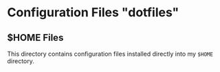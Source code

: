 # Configuration Files "dotfiles"

## $HOME Files

This directory contains configuration files installed
directly into my `$HOME` directory.
